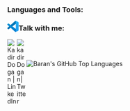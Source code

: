 ### Languages and Tools:

<img align="left" alt="Visual Studio Code" width="26px" src="https://raw.githubusercontent.com/github/explore/80688e429a7d4ef2fca1e82350fe8e3517d3494d/topics/visual-studio-code/visual-studio-code.png"/>

### Talk with me:
[<img align="left" alt="Kadir Dogan | LinkedIn" width="22px" src="https://cdn.jsdelivr.net/npm/simple-icons@v3/icons/linkedin.svg" />][linkedin]
[<img align="left" alt="kadir Dogan| Twitter" width="22px" src="https://cdn.jsdelivr.net/npm/simple-icons@v3/icons/twitter.svg" />][twitter]
<br />
<br/>



<img align="left" alt="Baran's GitHub Top Languages" src="https://github-readme-stats.vercel.app/api/top-langs/?username=kaddogan" />

[twitter]: https://twitter.com
[linkedin]: https://linkedin.com/in/kadir-doğan-118932200
